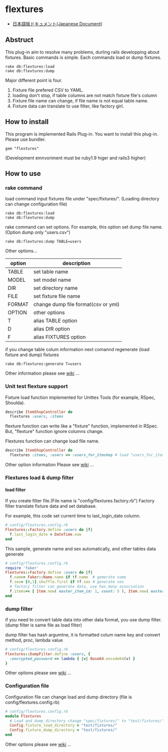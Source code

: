 # flextures

* [日本語版ドキュメント(Japanese Document)](https://github.com/baban/flextures/blob/master/README.ja.md)

## Abstruct

This plug-in aim to resolve many problems, durling rails developping about fixtures.
Basic commands is simple.
Each commands load or dump fixtures.

```
rake db:flextures:load
rake db:flextures:dump
```

Major different point is four.

1. Fixture file prefered CSV to YAML.
2. loading don't stop, if table columns are not match fixture file's column
3. Fixture file name can change, if file name is not equal table name.
4. Fixture data can translate to use filter, like factory girl.

## How to install

This program is implemented Rails Plug-in.
You want to install this plug-in.
Please use bundler.

```
gem "flextures"
```

(Development emnvoriment must be ruby1.9 higer and rails3 higher)

## How to use

### rake command

load command input fixtures file under "spec/fixtures/".
(Loading directory can change configuration file)

```
rake db:flextures:load
rake db:flextures:dump
```

rake command can set options.
For example, this option set dump file name.
(Option dump only "users.csv")

```
rake db:flextures:dump TABLE=users
```

Other options...

| option | description                         |
---------|--------------------------------------
| TABLE  | set table name                      |
| MODEL  | set model name                      |
| DIR    | set directory name                  |
| FILE   | set fixture file name               |
| FORMAT | change dump file format(csv or yml) |
| OPTION | other options                       |
| T      | alias TABLE option                  |
| D      | alias DIR option                    |
| F      | alias FIXTURES option               |

if you change table colum information
next comannd regenerate (load fixture and dump) fixtures

```
rake db:flextures:generate T=users
```

Other information please see [wiki](https://github.com/baban/flextures/wiki/Rake-command-option) ...

### Unit test flexture support

Fixture load function implemented for Unittes Tools (for example, RSpec, Shoulda).

```ruby
describe ItemShopController do
  flextures :users, :items
```

flexture function can write like a "fixture" function, implemented in RSpec.
But, "flexture" function ignore columns change.

Flextures function can change load file name.

```ruby
describe ItemShopController do
  flextures :items, :users => :users_for_itmshop # load "users_for_itemshop.csv"
```

Other option information
Please see [wiki](https://github.com/baban/flextures/wiki/Unittestsupport) ...

### Flextures load & dump filter

#### load filter

If you create filter file.(File name is "config/flextures.factory.rb")
Factory filter translate fixture data and set database.

For example, this code set current time to last_login_date column.

```ruby
# config/flextures.config.rb
Flextures::Factory.define :users do |f|
  f.last_login_date = DateTime.now
end
 ```

This sample, generate name and sex automatically, and other tables data generate

```ruby
# config/flextures.config.rb
require 'faker'
Flextures::Factory.define :users do |f|
  f.name= Faker::Name.name if !f.name  # gemerate name
  f.sex= [0,1].shuffle.first if !f.sex # generate sex
  # factory filter can generate data, use has_many association
  f.items<< [ Item.new( master_item_id: 1, count: 5 ), Item.new( master_item_id: 2, count: 3 ) ]
end
```

### dump filter

if you need to convert table data into other data format, you use dump filter.
(dump filter is same file as load filter)

dump filter has hash argumtne, it is formatted colum name key and convert method, proc, lambda value

```ruby
# config/flextures.config.rb
Flextures::DumpFilter.define :users, {
  :encrypted_password => lambda { |v| Base64.encode64(v) }
}
 ```

Other options please see [wiki](https://github.com/baban/flextures/wiki/Factoryfilter) ...

### Configuration file

Configuration file can change load and dump directory
(file is config/flextures.config.rb)

```ruby
# config/flextures.config.rb
module Flextures
  # Load and dump directory change "spec/fixtures/" to "test/fixtures/"
  Config.fixture_load_directory = "test/fixtures/"
  Config.fixture_dump_directory = "test/fixtures/"
end
```

Other options please see [wiki](https://github.com/baban/flextures/wiki/Configuration-file) ...
